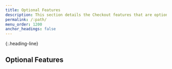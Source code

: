 ```yaml
---
title: Optional Features
description: This section details the Checkout features that are optional.
permalink: /:path/
menu_order: 1200
anchor_headings: false
---
```


{:.heading-line}
## Optional Features
